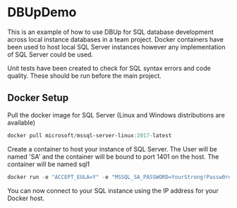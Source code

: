 # DBUpDemo
This is an example of how to use DBUp for SQL database development across local instance databases in a team project. Docker containers have been used to host local SQL Server instances however any implementation of SQL Server could be used.

Unit tests have been created to check for SQL syntax errors and code quality. These should be run before the main project.

## Docker Setup
Pull the docker image for SQL Server (Linux and Windows distributions are available)
```PowerShell
docker pull microsoft/mssql-server-linux:2017-latest
```

Create a container to host your instance of SQL Server. The User will be named 'SA' and the container will be bound to port 1401 on the host. The container will be named sql1
```PowerShell
docker run -e "ACCEPT_EULA=Y" -e "MSSQL_SA_PASSWORD=YourStrong!Passw0rd" -p 1401:1433 --name sql1 -d microsoft/mssql-server-linux:2017-latest
```

You can now connect to your SQL instance using the IP address for your Docker host.



